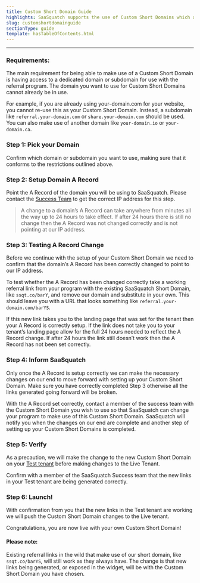 ```yaml
---
title: Custom Short Domain Guide
highlights: SaaSquatch supports the use of Custom Short Domains which allow you to change the format of the referral links shared by your users. Instead of the standard link format `1ssqt.co/barYS` you can create your own `referral.your-domain.com/barYS`.
slug: customshortdomainguide
sectionType: guide
template: hasTableOfContents.html
---
```



* * *

### Requirements:

The main requirement for being able to make use of a Custom Short Domain is having access to a dedicated domain or subdomain for use with the referral program. The domain you want to use for Custom Short Domains cannot already be in use.

For example, if you are already using your-domain.com for your website, you cannot re-use this as your Custom Short Domain. Instead, a subdomain like `referral.your-domain.com` or `share.your-domain.com` should be used. You can also make use of another domain like `your-domain.io` or `your-domain.ca`.

### Step 1: Pick your Domain
Confirm which domain or subdomain you want to use, making sure that it conforms to the restrictions outlined above.

### Step 2: Setup Domain A Record
Point the A Record of the domain you will be using to SaaSquatch. Please contact the [Success Team](mailto:success@referralsaasquatch.com) to get the correct IP address for this step.

> A change to a domain’s A Record can take anywhere from minutes all the way up to 24 hours to take effect. If after 24 hours there is still no change then the A Record was not changed correctly and is not pointing at our IP address.

### Step 3: Testing A Record Change
Before we continue with the setup of your Custom Short Domain we need to confirm that the domain’s A Record has been correctly changed to point to our IP address.

To test whether the A Record has been changed correctly take a working referral link from your program with the existing SaaSquatch Short Domain, like `ssqt.co/barY`, and remove our domain and substitute in your own. This should leave you with a URL that looks something like `referral.your-domain.com/barYS`.

If this new link takes you to the landing page that was set for the tenant then your A Record is correctly setup. If the link does not take you to your tenant’s landing page allow for the full 24 hours needed to reflect the A Record change. If after 24 hours the link still doesn’t work then the A Record has not been set correctly.

### Step 4: Inform SaaSquatch
Only once the A Record is setup correctly we can make the necessary changes on our end to move forward with setting up your Custom Short Domain. Make sure you have correctly completed Step 3 otherwise all the links generated going forward will be broken.

With the A Record set correctly, contact a member of the success team with the Custom Short Domain you wish to use so that SaaSquatch can change your program to make use of this Custom Short Domain. SaaSquatch will notify you when the changes on our end are complete and another step of setting up your Custom Short Domains is completed.

### Step 5: Verify

As a precaution, we will make the change to the new Custom Short Domain on your [Test tenant](/success/using-referral-saasquatch/#test-vs-live) before making changes to the Live Tenant.

Confirm with a member of the SaaSquatch Success team that the new links in your Test tenant are being generated correctly.

### Step 6: Launch!
With confirmation from you that the new links in the Test tenant are working we will push the Custom Short Domain changes to the Live tenant.

Congratulations, you are now live with your own Custom Short Domain!

#### Please note:

Existing referral links in the wild that make use of our short domain, like `ssqt.co/barYS`, will still work as they always have. The change is that new links being generated, or exposed in the widget, will be with the Custom Short Domain you have chosen.
